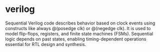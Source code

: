 # verilog
Sequential Verilog code describes behavior based on clock events using constructs like always @(posedge clk) or @(negedge clk). It is used to model flip-flops, registers, and finite state machines (FSMs). Sequential logic depends on past states, enabling timing-dependent operations essential for RTL design and synthesis.
